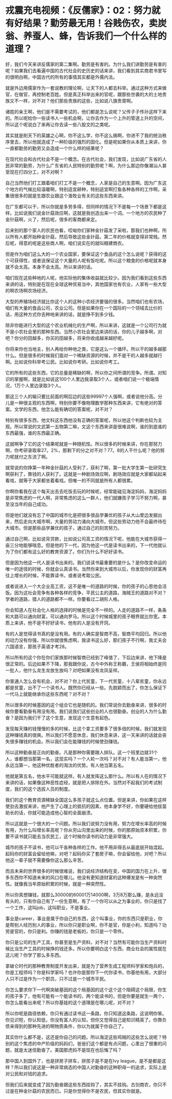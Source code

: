 # 戎震充电视频：《反儒家》：02：努力就有好结果？勤劳最无用！谷贱伤农，卖炭翁、养蚕人、蜂，告诉我们一个什么样的道理？

好，我们今天来讲反儒家的第二集啊。勤劳是有害的。为什么我们讲勤劳是有害的呢？如果我们去看遍中国的古代社会的史历史的话来讲，我们看到其实商君书里写的很明白啊，中国古代的所有的事情其实都是外儒内法。

就是外边用儒家作为一套说教的理论啊，让天下的人都去科举。通过这种方式来做官，在做官，再控制老百姓。但是真正科举出来的官呢，跟那些世袭的大的土地贵族又不一样，对不对？他们那些贵族的这些，比如说八旗贵胄啊。

诸姓的亲王啊，他们是不需要考试的，他们都是怎么说呢？父传子子传孙这样下来的。所以呢给你一些读书人一些机会啊，让你去作为一个上升的管道上升的空间，所以这个呢说白了来再让你去读一些八股文的之类呢。

其实就是削天下的英雄之心啊，你不这么学，你不这么搞啊，你进不了我的统治秩序里去，所以他就造成了一种阶级的强烈的固化。但是呢如果你从本质上来讲，你一直都勤劳的勤劳又会造成一个什么样的结果呢？

在现代社会和古代社会不是一个概念。在古代社会，我们发现，比如说广东省的人民非常的勤劳，为什么广东省的人民特别的勤劳呢？啊，为什么那边你像潮汕人甚至现在打四分工，对不对啊？

自己当然他们打工跟着咱们打工不是一个概念，人家是自己的生意啊。因为广东这个地方的气候比较温暖啊，特别适宜耕种，特别适宜啊打鱼各种各样的工作啊，采集很很多的就是生跟农业跟这个渔牧业有关的这些东西来讲。

在广东都可以干，所以你就是多劳多得，但同样的情况下不是每一个场景下都是这样。比如说我们说金针菇效应啊，这就是我创造出来一个词。一个地方的农民种了金针菇啊，火了，然后呢，很多的客商都来定。

后来别的那个家人的农民也看，哎呦你们家种金针菇发了采啦，那我们也种啊，所以所有人都开始种金针菇，然后导致这些金针菇，第二年的价格就变得非常贱。然后呢，得意的呢是这些商人啊，咱们说实在的就叫粮建商农。

但是作为咱们这么大的一个农业国家，要保证这个食品的这个怎么说呢？获得的这个可获得性，或者说保证这个大量的人呢有饭吃呢。所以这个粮食的价格呢就本身就不会太高。本身不会太高。所以来讲的话。

咱们现在这些种地的人呢，他实际他的集体收益就比较少。因为我们看到这些东西来讲的话，特别是在现在全球这种贸易当中，其他国家也有农业，人家有一些大型的啊农场啊农场经济。

大型的养殖场经济就比你这个人的这种小农经济要强的很多。当然咱们也有农场，咱们有大量的食品公司，农业公司。但是如果你在一个国际的一个领域去比价的话，用这种方式你去种地来讲的话，就是挣不到多少钱。

除非你能进行大型的这个农业机械化的生产啊，所以来讲，这就是一个公司行为就不是小农社会里的那种东西。当然小农社会里边来讲的话，你的儿子越多啊，对吧？你分的田越多，你买的田越多，将来你收成越来越好呢。

你将来你也当地主，别人再给你种地之类，它是这么一个循环。所以干的越多越那什么。但是很多的时候我们面对一个稀缺资源的时候，并不是干的人越多就越行啊。比如说你科举考公民。比如说你考研。比如说你考工。

它的所有的这些东西，它的总量是稀缺的啊，所以你之间所谓的竞争。所谓。对知识的掌握啊，就是比如说这100个人里边我录取3个人，或者咱们说一个极端情况，1万个人里边录取3个人。

那这三个人的输只要比前面的啊后边的这些99997个人强啊，或者说他分高。分儿是一种很主观的东西啊，特别你要不像物理数学那种东西来讲，它有绝对的答案。文学的东西，他怎么能有确切的答案呢，对不对？

特别有很多东西，他文科这东西他没有正确的答案呢，所以他这个判断也较为主观。所以常说的文武第一五物第二嘛，文这个东西来讲是很难说啊，谁的到底谁的东西最强，谁的东西最正确。

这就啊争了它的这个结果呢就是一种随机性。所以很多的时候来讲，你在那努力啊，你考研录取率27。2%，那剩下的分之对不对？77。8的人干什么呢？他的努力呢就付之东流了啊。

就常说的你挣第一年种金针菇的人受利了，获利了啊，第一批大学生第一批研究生啊获利了，靠钱的人获利了。这就是一种剧场效应啊，剧场效应就是大家都站起来看戏，就等于大家都坐着看戏。但唯一的不同就是所有人都很累。

你啊你看我在这个每天出去去吃饭去玩的时候呢，经常能碰见海淀妈妈，海淀妈妈是非常焦虑的一代人啊，非常焦虑的这么一群人，他们就嫌孩子学习不努力啊，甚至没当年的自己成功。

但是他们就没有忘了中国的城市化是把很多很品学兼优的孩子从大山里边发掘出来，然后走向大城市啊，大量的劳动力涌向大城市。但这些劳动力他不会最终待在大城市。但是那些品学兼优的孩子，通过自己的刻苦努力。

通过自己啊，比如说背贷款，比如说公司高工资的情况下呢，他能在大城市获得一亩三分地能够喘息。但是他的下一代，因为他这一代是读书出来的，下一代他就认为了你们都有这么好的教育资源了。你们为什么不好好读书。

但是因为他这一代人是读书出来的。我们说读书最重要的是什么？是你改变命运的唯一的途径的时候，你就会认真读书。当然你来到大城市以后，你发现你的财富再往上增长的时候，不能靠读书，或者说考取公民。

或者说进入一个大企业高工资，这不是唯一的道路的时候，你的孩子的心思他会活饭。因为这社会竞争有各种各样的竞争，平民公主的道路，海贼王的道路对不对？学者的道路，猎人的道路都不一样。你要看过二胡形人格。

你会知道人在社会化人格的选择的时候是完全不一样的。人走的道路不一样，条条和大路可以通向财富，可以通向罗马。所以这个时候城里的孩子眼界就比你宽。本质上来讲，他不是不好好读书，他有的人是没有开窍。

有的人是觉得读书真的是没有用。有的人确实是智商不高，智商平均回归。所以他的动力没有你强，所以你就很焦虑啊，我读书这么好，那们孩子不行啊，我丈夫会六国语言，那孩子英语才考28。

所以所有的这个你在你们家族那时候智商已经到了峰值了，下后边来讲，他下降是很正常的。后边如果不下降，那我跟你说，古今中外称王称霸，王侯将相始终是同一批人，他什么龙生龙放生放吗？对吧如果没有龙凤呈祥。

你普通人怎么会有机会，对不对？你上代贫童，下一代贫童，十八辈贫童，你永远都是贫童，出不了一个读书人。既然你已经从一些。先脱颖而出了，你怎么保证下一代马上就能继承你这些东西呢？对不对？

所以很多的时候基因的这个组合它也是随机的。我们常说你去勤奋来讲，很多的时候你要看勤奋有用没有用。我们说我们这些创业的人也很勤奋。创业的人为什么勤奋？是因为我们干了这个生意，发现这个生意有起色。

发现每天赚的钱慢慢的多的时候，比这个拿工资要多了很多倍的时候，我们就发现这种赚钱真的很爽。所以我们不愿意休息，我们休息来讲，这一天来讲的话就会丧失很多赚钱的机会。所以我们会在能赚钱的时候使劲赚钱。

所以这种勤奋是正向的勤奋。凡是那种你需要跟人排队。这一个班里边就31个人，谁都想当那第一名，这现实吗？一个人轮一次吗？对不对？有人能当第一，他永远当第一，他这种优胜者的淘汰的优势。有人他当第五名。

他就是第五名，他水平可能就这样。有人就发挥这么那什么。所以有人在的情况下来讲的话，如果像这种恶性症经，就是把人排除在外。当然对不起我们的考试制度，我们的这个选拔人员的制度。

我们的这个教育资源稀缺全国这么多孩子就这么点位置。但是来讲，你如果在这样使劲去激拔来讲，他产生了心理上的抵抗的因素，他本身学不好，你要硬给他拔苗助长的话，你就可能造成他心智的全面崩溃。

所以这就是一个很大的一个问题。所以我们说努力没有用，努力在增长率高的时候有用，为什么叫增长率高呢？你从穷山沟里出来的时候，你的那原始资本积累，你要不读书就只能去当农民工，这个时候你读书的动力是非常强大。

城市的孩子不读书，他可以干各种各样的工作。他不用非得去从最底层开始混起。起码你的财富会留给他嘛，对吧？起码你买了套房子嘛，你会留给他，对吧？所以他这一辈子就不需要像你这么那么辛苦。

而且未来的世界很多的时候很难说，我们说经济结构在变，中国的国力在上升，很多东西你不知道未来的风口在哪儿。他没有更知道财富的这种爆发是有一种突然性。就像我当年原始积累的时候，就是一种突然性。

所以你真想赚钱，就那么30000的60001万14000啊，3万8万那么赚，是永远没有头的，只有你自己有了一份生意啊，有了一个你可以从之为事业的，你只是找了一个工作，这叫job，这叫职业，不是事业。

事业是career，事业是属于你自己的东西，这个叫事业，你的东西只是职业，你是帮别人经历别人的事业，所以你只是职业啊，你不是官，你是小利，知道吗？功劳是官的，你只是利。你赚的钱是老板的，你只是一个零件。

你只是公司的生产工具，你甚至是生产资料，对不对？当然有可能你当生产资料时候比当生产工具的时候挣的钱还多。所以你要明白这个东西，商业社会的属性就在这儿呢？你学了那么多东西。

拿破仑时代的那种教育制度开发出来，就是为了营养生成工程师科学家和炮兵的，你是工程师吗？你是科学家吗？也许你是那你下一代你读书，你基他有用，大部分人只不过是作为一个职员，只不过是一个城市平民。

你怎么要求你下一代啊突破基因的这个局基因的这个这个这个阻碍这个局限，你生的孩子多了，他有可能有一个能读书的，两个能读书的，但是你要是就生一两个，你怎么能看出来呢？所以你基娃的这个道理是在哪儿呢，对不对？

所以你呢是路径依赖，你只有通过读书这一条路，你只知道这条路，这说明你笨。你见识短，你认知低，你没有富人的认知，但你又觉得自己是知识精英了。你靠负债来得到的那种先进的啊物质条件，你以为就属于你自己了。

其实你什么都不是，这还是你自己的问题。所以海淀这些鸡贼的这些怎么说呢？特别的这个焦虑的中产阶级的妈妈们，爸爸们这个都是有点问题，心里出了很重的问题，就是太迷信勤奋了。美国那虎妈不是现在也后悔了吗？

那中国人到国外了，也是拼房子拼车，拼孩子是不是在Ivy league，是不是都是这样？所以我们说这是一种非常病态的中国人对勤奋的这种职母一的追求，实际上是对公民和对钱的追求。

但我们后来就变成了因为勤奋跟这些东西挂钩了，其实不挂钩。古剑商农，你只不过是在种金针菇的农民而已。只是你觉得你不是农民，但其实你就是。

